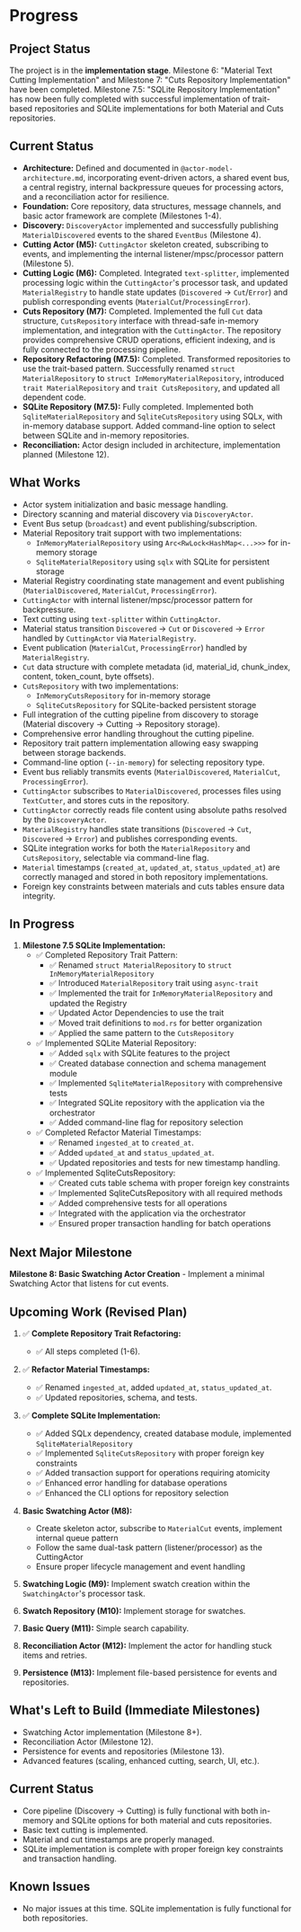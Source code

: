 # Progress

## Project Status

The project is in the **implementation stage**. Milestone 6: "Material Text Cutting Implementation" and Milestone 7: "Cuts Repository Implementation" have been completed. Milestone 7.5: "SQLite Repository Implementation" has now been fully completed with successful implementation of trait-based repositories and SQLite implementations for both Material and Cuts repositories.

## Current Status

- **Architecture:** Defined and documented in `@actor-model-architecture.md`, incorporating event-driven actors, a shared event bus, a central registry, internal backpressure queues for processing actors, and a reconciliation actor for resilience.
- **Foundation:** Core repository, data structures, message channels, and basic actor framework are complete (Milestones 1-4).
- **Discovery:** `DiscoveryActor` implemented and successfully publishing `MaterialDiscovered` events to the shared `EventBus` (Milestone 4).
- **Cutting Actor (M5):** `CuttingActor` skeleton created, subscribing to events, and implementing the internal listener/mpsc/processor pattern (Milestone 5).
- **Cutting Logic (M6):** Completed. Integrated `text-splitter`, implemented processing logic within the `CuttingActor`'s processor task, and updated `MaterialRegistry` to handle state updates (`Discovered` -> `Cut`/`Error`) and publish corresponding events (`MaterialCut`/`ProcessingError`).
- **Cuts Repository (M7):** Completed. Implemented the full `Cut` data structure, `CutsRepository` interface with thread-safe in-memory implementation, and integration with the `CuttingActor`. The repository provides comprehensive CRUD operations, efficient indexing, and is fully connected to the processing pipeline.
- **Repository Refactoring (M7.5):** Completed. Transformed repositories to use the trait-based pattern. Successfully renamed `struct MaterialRepository` to `struct InMemoryMaterialRepository`, introduced `trait MaterialRepository` and `trait CutsRepository`, and updated all dependent code.
- **SQLite Repository (M7.5):** Fully completed. Implemented both `SqliteMaterialRepository` and `SqliteCutsRepository` using SQLx, with in-memory database support. Added command-line option to select between SQLite and in-memory repositories.
- **Reconciliation:** Actor design included in architecture, implementation planned (Milestone 12).

## What Works

- Actor system initialization and basic message handling.
- Directory scanning and material discovery via `DiscoveryActor`.
- Event Bus setup (`broadcast`) and event publishing/subscription.
- Material Repository trait support with two implementations:
  - `InMemoryMaterialRepository` using `Arc<RwLock<HashMap<...>>>` for in-memory storage
  - `SqliteMaterialRepository` using `sqlx` with SQLite for persistent storage
- Material Registry coordinating state management and event publishing (`MaterialDiscovered`, `MaterialCut`, `ProcessingError`).
- `CuttingActor` with internal listener/mpsc/processor pattern for backpressure.
- Text cutting using `text-splitter` within `CuttingActor`.
- Material status transition `Discovered` -> `Cut` or `Discovered` -> `Error` handled by `CuttingActor` via `MaterialRegistry`.
- Event publication (`MaterialCut`, `ProcessingError`) handled by `MaterialRegistry`.
- `Cut` data structure with complete metadata (id, material_id, chunk_index, content, token_count, byte offsets).
- `CutsRepository` with two implementations:
  - `InMemoryCutsRepository` for in-memory storage
  - `SqliteCutsRepository` for SQLite-backed persistent storage
- Full integration of the cutting pipeline from discovery to storage (Material discovery → Cutting → Repository storage).
- Comprehensive error handling throughout the cutting pipeline.
- Repository trait pattern implementation allowing easy swapping between storage backends.
- Command-line option (`--in-memory`) for selecting repository type.
- Event bus reliably transmits events (`MaterialDiscovered`, `MaterialCut`, `ProcessingError`).
- `CuttingActor` subscribes to `MaterialDiscovered`, processes files using `TextCutter`, and stores cuts in the repository.
- `CuttingActor` correctly reads file content using absolute paths resolved by the `DiscoveryActor`.
- `MaterialRegistry` handles state transitions (`Discovered` -> `Cut`, `Discovered` -> `Error`) and publishes corresponding events.
- SQLite integration works for both the `MaterialRepository` and `CutsRepository`, selectable via command-line flag.
- `Material` timestamps (`created_at`, `updated_at`, `status_updated_at`) are correctly managed and stored in both repository implementations.
- Foreign key constraints between materials and cuts tables ensure data integrity.

## In Progress

1. **Milestone 7.5 SQLite Implementation:**
   - ✅ Completed Repository Trait Pattern:
     - ✅ Renamed `struct MaterialRepository` to `struct InMemoryMaterialRepository`
     - ✅ Introduced `MaterialRepository` trait using `async-trait`
     - ✅ Implemented the trait for `InMemoryMaterialRepository` and updated the Registry
     - ✅ Updated Actor Dependencies to use the trait
     - ✅ Moved trait definitions to `mod.rs` for better organization
     - ✅ Applied the same pattern to the `CutsRepository`
   - ✅ Implemented SQLite Material Repository:
     - ✅ Added `sqlx` with SQLite features to the project
     - ✅ Created database connection and schema management module
     - ✅ Implemented `SqliteMaterialRepository` with comprehensive tests
     - ✅ Integrated SQLite repository with the application via the orchestrator
     - ✅ Added command-line flag for repository selection
   - ✅ Completed Refactor Material Timestamps:
     - ✅ Renamed `ingested_at` to `created_at`.
     - ✅ Added `updated_at` and `status_updated_at`.
     - ✅ Updated repositories and tests for new timestamp handling.
   - ✅ Implemented SqliteCutsRepository:
     - ✅ Created cuts table schema with proper foreign key constraints
     - ✅ Implemented SqliteCutsRepository with all required methods
     - ✅ Added comprehensive tests for all operations
     - ✅ Integrated with the application via the orchestrator
     - ✅ Ensured proper transaction handling for batch operations

## Next Major Milestone

**Milestone 8: Basic Swatching Actor Creation** - Implement a minimal Swatching Actor that listens for cut events.

## Upcoming Work (Revised Plan)

1. ✅ **Complete Repository Trait Refactoring:**
   - ✅ All steps completed (1-6).
2. ✅ **Refactor Material Timestamps:**
   - ✅ Renamed `ingested_at`, added `updated_at`, `status_updated_at`.
   - ✅ Updated repositories, schema, and tests.
3. ✅ **Complete SQLite Implementation:**
   - ✅ Added SQLx dependency, created database module, implemented `SqliteMaterialRepository`
   - ✅ Implemented `SqliteCutsRepository` with proper foreign key constraints
   - ✅ Added transaction support for operations requiring atomicity
   - ✅ Enhanced error handling for database operations
   - ✅ Enhanced the CLI options for repository selection
4. **Basic Swatching Actor (M8):**

   - Create skeleton actor, subscribe to `MaterialCut` events, implement internal queue pattern
   - Follow the same dual-task pattern (listener/processor) as the CuttingActor
   - Ensure proper lifecycle management and event handling

5. **Swatching Logic (M9):** Implement swatch creation within the `SwatchingActor`'s processor task.

6. **Swatch Repository (M10):** Implement storage for swatches.

7. **Basic Query (M11):** Simple search capability.

8. **Reconciliation Actor (M12):** Implement the actor for handling stuck items and retries.

9. **Persistence (M13):** Implement file-based persistence for events and repositories.

## What's Left to Build (Immediate Milestones)

- Swatching Actor implementation (Milestone 8+).
- Reconciliation Actor (Milestone 12).
- Persistence for events and repositories (Milestone 13).
- Advanced features (scaling, enhanced cutting, search, UI, etc.).

## Current Status

- Core pipeline (Discovery -> Cutting) is fully functional with both in-memory and SQLite options for both material and cuts repositories.
- Basic text cutting is implemented.
- Material and cut timestamps are properly managed.
- SQLite implementation is complete with proper foreign key constraints and transaction handling.

## Known Issues

- No major issues at this time. SQLite implementation is fully functional for both repositories.
